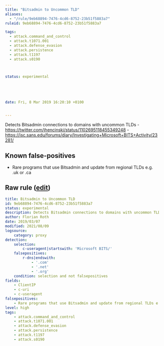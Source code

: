 ```yaml
---
title: "Bitsadmin to Uncommon TLD"
aliases:
  - "/rule/9eb68894-7476-4cd6-8752-23b51f5883a7"
ruleid: 9eb68894-7476-4cd6-8752-23b51f5883a7

tags:
  - attack.command_and_control
  - attack.t1071.001
  - attack.defense_evasion
  - attack.persistence
  - attack.t1197
  - attack.s0190



status: experimental





date: Fri, 8 Mar 2019 16:20:10 +0100


---
```


Detects Bitsadmin connections to domains with uncommon TLDs - https://twitter.com/jhencinski/status/1102695118455349248 - https://isc.sans.edu/forums/diary/Investigating+Microsoft+BITS+Activity/23281/

<!--more-->


## Known false-positives

* Rare programs that use Bitsadmin and update from regional TLDs e.g. .uk or .ca




## Raw rule ([edit](https://github.com/SigmaHQ/sigma/edit/master/rules/proxy/proxy_ua_bitsadmin_susp_tld.yml))
```yaml
title: Bitsadmin to Uncommon TLD
id: 9eb68894-7476-4cd6-8752-23b51f5883a7
status: experimental
description: Detects Bitsadmin connections to domains with uncommon TLDs - https://twitter.com/jhencinski/status/1102695118455349248 - https://isc.sans.edu/forums/diary/Investigating+Microsoft+BITS+Activity/23281/
author: Florian Roth
date: 2019/03/07
modified: 2021/08/09
logsource:
    category: proxy
detection:
    selection:
        c-useragent|startswith: 'Microsoft BITS/'
    falsepositives:
        r-dns|endswith:
            - '.com' 
            - '.net' 
            - '.org' 
    condition: selection and not falsepositives
fields:
    - ClientIP
    - c-uri
    - c-useragent
falsepositives:
    - Rare programs that use Bitsadmin and update from regional TLDs e.g. .uk or .ca
level: high
tags:
    - attack.command_and_control
    - attack.t1071.001
    - attack.defense_evasion
    - attack.persistence
    - attack.t1197
    - attack.s0190

```
